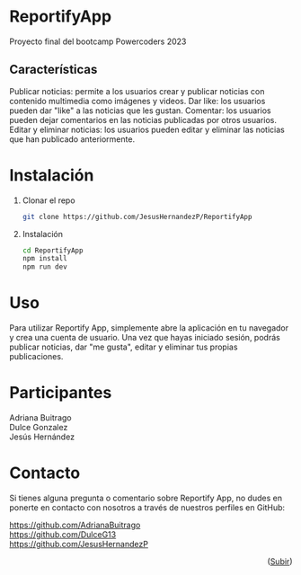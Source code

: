 

# ReportifyApp

Proyecto final del bootcamp Powercoders 2023

## Características
Publicar noticias: permite a los usuarios crear y publicar noticias con contenido multimedia como imágenes y videos.
Dar like: los usuarios pueden dar "like" a las noticias que les gustan.
Comentar: los usuarios pueden dejar comentarios en las noticias publicadas por otros usuarios.
Editar y eliminar noticias: los usuarios pueden editar y eliminar las noticias que han publicado anteriormente.

# Instalación

1. Clonar el repo
   ```sh
   git clone https://github.com/JesusHernandezP/ReportifyApp
   ```
2. Instalación
   ```sh
   cd ReportifyApp
   npm install
   npm run dev
   ```

# Uso

Para utilizar Reportify App, simplemente abre la aplicación en tu navegador y crea una cuenta de usuario. Una vez que hayas iniciado sesión, podrás publicar noticias, dar "me gusta", editar y eliminar tus propias publicaciones.


# Participantes

Adriana Buitrago
<br />
Dulce Gonzalez
<br />
Jesús Hernández
<br />

# Contacto

Si tienes alguna pregunta o comentario sobre Reportify App, no dudes en ponerte en contacto con nosotros a través de nuestros perfiles en GitHub:

https://github.com/AdrianaBuitrago
<br />
https://github.com/DulceG13
<br />
https://github.com/JesusHernandezP

<p align="right">(<a href="#readme-top">Subir</a>)</p>



